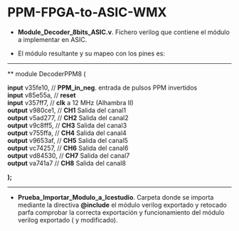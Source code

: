 # PPM-FPGA-to-ASIC-WMX  

* **Module_Decoder_8bits_ASIC.v**. Fichero verilog que contiene el módulo a implementar en ASIC.

* El módulo resultante y su mapeo con los pines es:

---

** module DecoderPPM8 (      

 **input** v35fe10,         // **PPM_in_neg**. entrada de pulsos PPM invertidos  
 **input** v85e55a,         // **reset**  
 **input** v357ff7,         // **clk**   a  12 MHz (Alhambra II)  
 **output** v980ce1,        // **CH1**   Salida del canal1  
 **output** v5ad277,        // **CH2**   Salida del canal2  
 **output** v9c8ff5,        // **CH3**   Salida del canal3    
 **output** v755ffa,        // **CH4**   Salida del canal4  
 **output** v9653af,        // **CH5**   Salida del canal5  
 **output** vc74257,        // **CH6**   Salida del canal6  
 **output** vd84530,        // **CH7**   Salida del canal7  
 **output** va741a7         // **CH8**   Salida del canal8  
   
 **);**
 
 ---
 
 * **Prueba_Importar_Modulo_a_Icestudio**. Carpeta donde se importa mediante la directiva **@include** el módulo verilog exportado y retocado parfa comprobar la correcta exportación y funcionamiento del módulo verilog exportado ( y modificado).
 